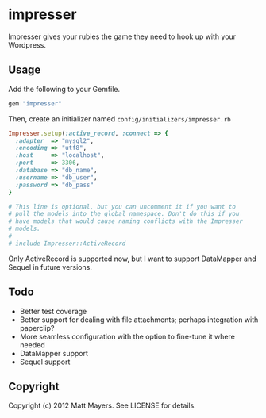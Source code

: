 # impresser

Impresser gives your rubies the game they need to hook up with your Wordpress.

## Usage

Add the following to your Gemfile.

```ruby
gem "impresser"
```

Then, create an initializer named `config/initializers/impresser.rb`

```ruby
Impresser.setup(:active_record, :connect => {
  :adapter  => "mysql2",
  :encoding => "utf8",
  :host     => "localhost",
  :port     => 3306,
  :database => "db_name",
  :username => "db_user",
  :password => "db_pass"
}

# This line is optional, but you can uncomment it if you want to
# pull the models into the global namespace. Don't do this if you
# have models that would cause naming conflicts with the Impresser
# models.
#
# include Impresser::ActiveRecord
```

Only ActiveRecord is supported now, but I want to support DataMapper and Sequel in future versions.

## Todo

* Better test coverage
* Better support for dealing with file attachments; perhaps integration with paperclip?
* More seamless configuration with the option to fine-tune it where needed
* DataMapper support
* Sequel support

## Copyright

Copyright (c) 2012 Matt Mayers. See LICENSE for details.
